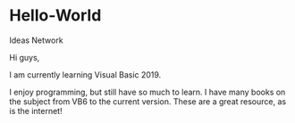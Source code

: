 # Hello-World
Ideas Network

Hi guys,

I am currently learning Visual Basic 2019.

I enjoy programming, but still have so much to learn. I have many books on the subject from VB6 to the current version. These are a great resource, as is the internet!

